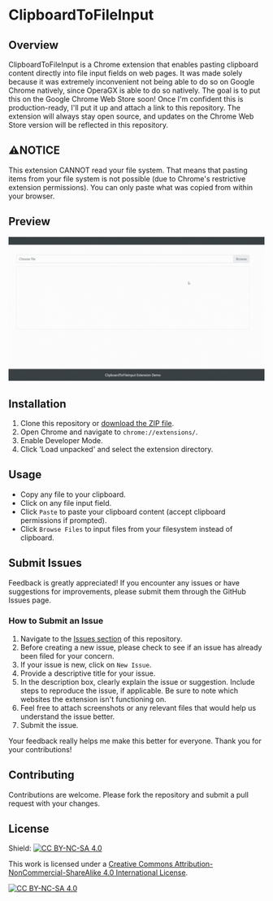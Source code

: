 # ClipboardToFileInput

## Overview
ClipboardToFileInput is a Chrome extension that enables pasting clipboard content directly into file input fields on web pages. It was made solely because it was extremely inconvenient not being able to do so on Google Chrome natively, since OperaGX is able to do so natively. The goal is to put this on the Google Chrome Web Store soon! Once I'm confident this is production-ready, I'll put it up and attach a link to this repository. The extension will always stay open source, and updates on the Chrome Web Store version will be reflected in this repository.

## ⚠️NOTICE
This extension CANNOT read your file system. That means that pasting items from your file system is not possible (due to Chrome's restrictive extension permissions). You can only paste what was copied from within your browser.

## Preview
![Demo](https://github.com/GooglyBlox/ClipboardToFileInput/blob/main/images/preview.gif?raw=true)

## Installation
1. Clone this repository or [download the ZIP file](https://github.com/GooglyBlox/ClipboardToFileInput/releases).
2. Open Chrome and navigate to `chrome://extensions/`.
3. Enable Developer Mode.
4. Click 'Load unpacked' and select the extension directory.

## Usage
- Copy any file to your clipboard.
- Click on any file input field.
- Click `Paste` to paste your clipboard content (accept clipboard permissions if prompted).
- Click `Browse Files` to input files from your filesystem instead of clipboard.

## Submit Issues

Feedback is greatly appreciated! If you encounter any issues or have suggestions for improvements, please submit them through the GitHub Issues page.

### How to Submit an Issue
1. Navigate to the [Issues section](https://github.com/GooglyBlox/ClipboardToFileInput/issues) of this repository.
2. Before creating a new issue, please check to see if an issue has already been filed for your concern.
3. If your issue is new, click on `New Issue`.
4. Provide a descriptive title for your issue.
5. In the description box, clearly explain the issue or suggestion. Include steps to reproduce the issue, if applicable. Be sure to note which websites the extension isn't functioning on.
6. Feel free to attach screenshots or any relevant files that would help us understand the issue better.
7. Submit the issue.

Your feedback really helps me make this better for everyone. Thank you for your contributions!

## Contributing
Contributions are welcome. Please fork the repository and submit a pull request with your changes.

## License
Shield: [![CC BY-NC-SA 4.0][cc-by-nc-sa-shield]][cc-by-nc-sa]

This work is licensed under a
[Creative Commons Attribution-NonCommercial-ShareAlike 4.0 International License][cc-by-nc-sa].

[![CC BY-NC-SA 4.0][cc-by-nc-sa-image]][cc-by-nc-sa]

[cc-by-nc-sa]: http://creativecommons.org/licenses/by-nc-sa/4.0/
[cc-by-nc-sa-image]: https://licensebuttons.net/l/by-nc-sa/4.0/88x31.png
[cc-by-nc-sa-shield]: https://img.shields.io/badge/License-CC%20BY--NC--SA%204.0-lightgrey.svg
